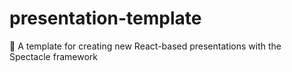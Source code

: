 # presentation-template
🎦 A template for creating new React-based presentations with the Spectacle framework

